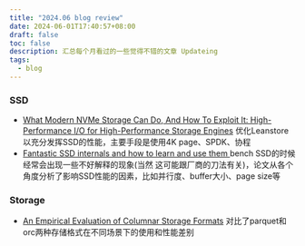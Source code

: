 ```yaml
---
title: "2024.06 blog review"
date: 2024-06-01T17:40:57+08:00
draft: false
toc: false
description: 汇总每个月看过的一些觉得不错的文章 Updateing
tags: 
  - blog
---
```


### SSD

- [What Modern NVMe Storage Can Do, And How To Exploit It: High-Performance I/O for High-Performance Storage Engines](https://www.vldb.org/pvldb/vol16/p2090-haas.pdf) 优化Leanstore以充分发挥SSD的性能，主要手段是使用4K page、SPDK、协程
- [Fantastic SSD internals and how to learn and use them
](https://dl.acm.org/doi/10.1145/3534056.3534940) bench SSD的时候经常会出现一些不好解释的现象(当然 这可能跟厂商的刀法有关)，论文从各个角度分析了影响SSD性能的因素，比如并行度、buffer大小、page size等


### Storage
- [An Empirical Evaluation of Columnar Storage Formats](https://www.vldb.org/pvldb/vol17/p148-zeng.pdf) 对比了parquet和orc两种存储格式在不同场景下的使用和性能差别


